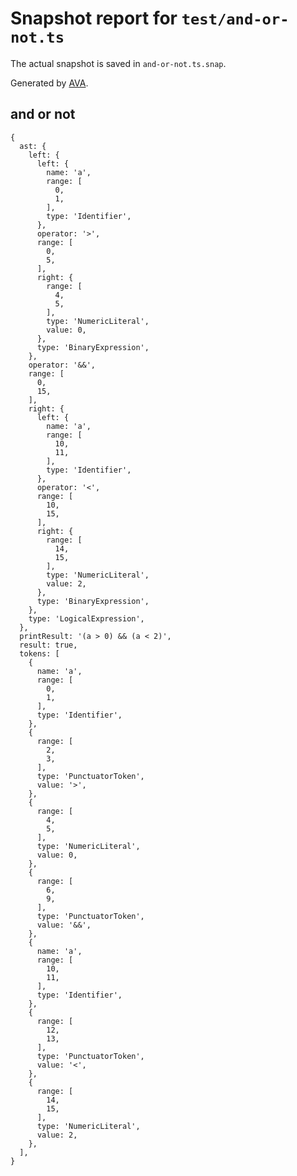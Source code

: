 # Snapshot report for `test/and-or-not.ts`

The actual snapshot is saved in `and-or-not.ts.snap`.

Generated by [AVA](https://avajs.dev).

## and or not

    {
      ast: {
        left: {
          left: {
            name: 'a',
            range: [
              0,
              1,
            ],
            type: 'Identifier',
          },
          operator: '>',
          range: [
            0,
            5,
          ],
          right: {
            range: [
              4,
              5,
            ],
            type: 'NumericLiteral',
            value: 0,
          },
          type: 'BinaryExpression',
        },
        operator: '&&',
        range: [
          0,
          15,
        ],
        right: {
          left: {
            name: 'a',
            range: [
              10,
              11,
            ],
            type: 'Identifier',
          },
          operator: '<',
          range: [
            10,
            15,
          ],
          right: {
            range: [
              14,
              15,
            ],
            type: 'NumericLiteral',
            value: 2,
          },
          type: 'BinaryExpression',
        },
        type: 'LogicalExpression',
      },
      printResult: '(a > 0) && (a < 2)',
      result: true,
      tokens: [
        {
          name: 'a',
          range: [
            0,
            1,
          ],
          type: 'Identifier',
        },
        {
          range: [
            2,
            3,
          ],
          type: 'PunctuatorToken',
          value: '>',
        },
        {
          range: [
            4,
            5,
          ],
          type: 'NumericLiteral',
          value: 0,
        },
        {
          range: [
            6,
            9,
          ],
          type: 'PunctuatorToken',
          value: '&&',
        },
        {
          name: 'a',
          range: [
            10,
            11,
          ],
          type: 'Identifier',
        },
        {
          range: [
            12,
            13,
          ],
          type: 'PunctuatorToken',
          value: '<',
        },
        {
          range: [
            14,
            15,
          ],
          type: 'NumericLiteral',
          value: 2,
        },
      ],
    }
